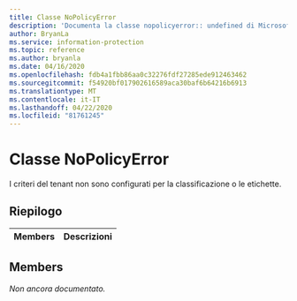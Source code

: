 ```yaml
---
title: Classe NoPolicyError
description: 'Documenta la classe nopolicyerror:: undefined di Microsoft Information Protection (MIP) SDK.'
author: BryanLa
ms.service: information-protection
ms.topic: reference
ms.author: bryanla
ms.date: 04/16/2020
ms.openlocfilehash: fdb4a1fbb86aa0c32276fdf27285ede912463462
ms.sourcegitcommit: f54920bf017902616589aca30baf6b64216b6913
ms.translationtype: MT
ms.contentlocale: it-IT
ms.lasthandoff: 04/22/2020
ms.locfileid: "81761245"
---
```

# <a name="class-nopolicyerror"></a>Classe NoPolicyError 
I criteri del tenant non sono configurati per la classificazione o le etichette.
  
## <a name="summary"></a>Riepilogo
 Members                        | Descrizioni                                
--------------------------------|---------------------------------------------
  
## <a name="members"></a>Members
_Non ancora documentato._
